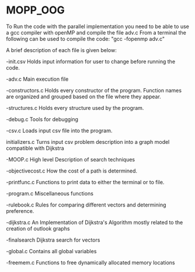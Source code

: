 # MOPP_OOG
To Run the code with the parallel implementation you need to be
able to use a gcc compiler with openMP and compile the file adv.c
From a terminal the following can be used to compile the code:
"gcc -fopenmp adv.c"

A brief description of each file is given below:

-init.csv
Holds input information for user to change before running the code.


-adv.c 
Main execution file



-constructors.c
Holds every constructor of the program.
Function names are organized and grouped based on the file where they appear.

-structures.c
Holds every structure used by the program.

-debug.c
Tools for debugging


-csv.c
Loads input csv file into the program. 


initializers.c
Turns input csv problem description into a graph model compatible with Dijkstra


-MOOP.c
High level Description of search techniques


-objectivecost.c
How the cost of a path is determined.


-printfunc.c
Functions to print data to either the terminal or to file.


-program.c
Miscellaneous functions


-rulebook.c
Rules for comparing different vectors and determining preference.




-dijkstra.c
An Implementation of Dijkstra's Algorithm mostly related to the creation of
outlook graphs


-finalsearch
Dijkstra search for vectors


-global.c
Contains all global variables


-freemem.c
Functions to free dynamically allocated memory locations


